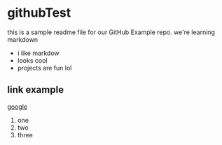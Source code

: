 # githubTest

this is a sample readme file for our GitHub Example repo. we're learning markdown
* i like markdow
* looks cool
* projects are fun lol

## link example
[google](https://www.google.com)

1. one
2. two
3. three
